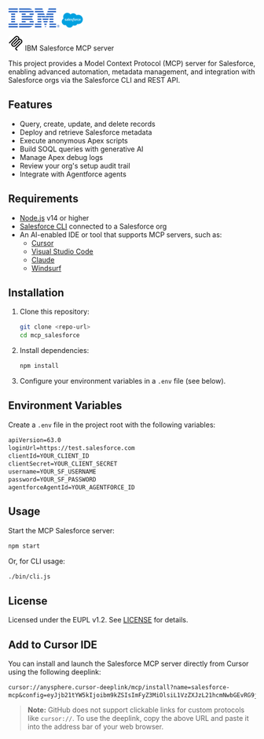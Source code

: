 <p>
  <img src="resources/images/ibmLogo.png" alt="IBM Logo" height="40"/>
  <img src="resources/images/salesforceLogo.png" alt="Salesforce Logo" height="30"/>
</p>

<img src="resources/images/mcpLogo.png" alt="IBM Logo" height="30"/>
IBM Salesforce MCP server

This project provides a Model Context Protocol (MCP) server for Salesforce, enabling advanced automation, metadata management, and integration with Salesforce orgs via the Salesforce CLI and REST API.

## Features

- Query, create, update, and delete records
- Deploy and retrieve Salesforce metadata
- Execute anonymous Apex scripts
- Build SOQL queries with generative AI
- Manage Apex debug logs
- Review your org's setup audit trail
- Integrate with Agentforce agents

## Requirements

- [Node.js](https://nodejs.org/) v14 or higher
- [Salesforce CLI](https://developer.salesforce.com/tools/salesforcecli) connected to a Salesforce org
- An AI-enabled IDE or tool that supports MCP servers, such as:
  - [Cursor](https://www.cursor.com)
  - [Visual Studio Code](https://code.visualstudio.com)
  - [Claude](https://claude.ai)
  - [Windsurf](https://windsurf.com/editor)

## Installation

1. Clone this repository:
   ```bash
   git clone <repo-url>
   cd mcp_salesforce
   ```
2. Install dependencies:
   ```bash
   npm install
   ```
3. Configure your environment variables in a `.env` file (see below).

## Environment Variables

Create a `.env` file in the project root with the following variables:

```
apiVersion=63.0
loginUrl=https://test.salesforce.com
clientId=YOUR_CLIENT_ID
clientSecret=YOUR_CLIENT_SECRET
username=YOUR_SF_USERNAME
password=YOUR_SF_PASSWORD
agentforceAgentId=YOUR_AGENTFORCE_ID
```

## Usage

Start the MCP Salesforce server:

```bash
npm start
```

Or, for CLI usage:

```bash
./bin/cli.js
```
## License

Licensed under the EUPL v1.2. See [LICENSE](LICENSE) for details.

## Add to Cursor IDE

You can install and launch the Salesforce MCP server directly from Cursor using the following deeplink:

```
cursor://anysphere.cursor-deeplink/mcp/install?name=salesforce-mcp&config=eyJjb21tYW5kIjoibm9kZSIsImFyZ3MiOlsiL1VzZXJzL21hcmNwbGEvRG9jdW1lbnRzL0ZlaW5hL1Byb2plY3Rlcy9tY3AvbWNwX3NhbGVzZm9yY2UvaW5kZXguanMiXX0=
```

> **Note:** GitHub does not support clickable links for custom protocols like `cursor://`. To use the deeplink, copy the above URL and paste it into the address bar of your web browser.
